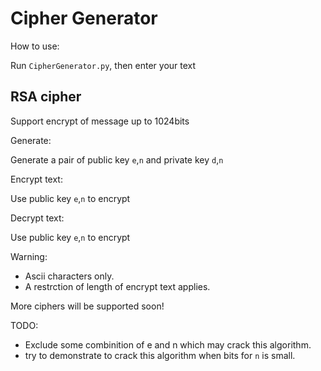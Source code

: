 # Cipher Generator

How to use: 	

Run ```CipherGenerator.py```, then enter your text

## RSA cipher
Support encrypt of message up to 1024bits

Generate:

Generate a pair of public key `e`,`n` and private key `d`,`n`

Encrypt text: 

Use public key `e`,`n` to encrypt

Decrypt text:

Use public key `e`,`n` to encrypt

Warning:
 - Ascii characters only. 
 - A restrction of length of encrypt text applies.

More ciphers will be supported soon! 	

TODO:
- Exclude some combinition of e and n which may crack this algorithm. 
- try to demonstrate to crack this algorithm when bits for `n` is small.


